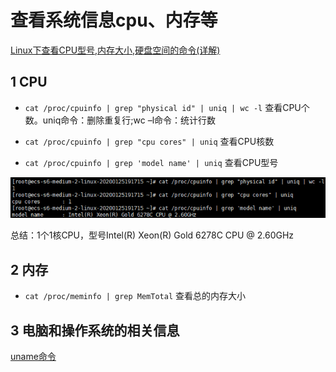 # 查看系统信息cpu、内存等

[Linux下查看CPU型号,内存大小,硬盘空间的命令(详解)](https://blog.csdn.net/qq_37960324/article/details/82704576)

## 1 CPU

- `cat /proc/cpuinfo | grep "physical id" | uniq | wc -l` 查看CPU个数。uniq命令：删除重复行;wc –l命令：统计行数

- `cat /proc/cpuinfo | grep "cpu cores" | uniq` 查看CPU核数

- `cat /proc/cpuinfo | grep 'model name' | uniq` 查看CPU型号

![05](./images/05.png)

总结：1个1核CPU，型号Intel(R) Xeon(R) Gold 6278C CPU @ 2.60GHz

## 2 内存

- `cat /proc/meminfo | grep MemTotal` 查看总的内存大小

## 3 电脑和操作系统的相关信息

[uname命令](https://www.jianshu.com/p/e7d8f5a650f1)